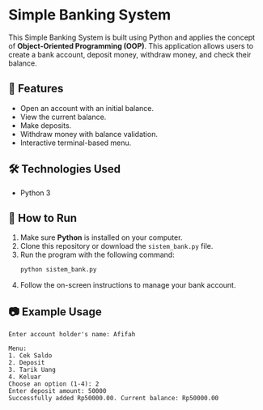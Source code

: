 # Simple Banking System

This Simple Banking System is built using Python and applies the concept of **Object-Oriented Programming (OOP)**. This application allows users to create a bank account, deposit money, withdraw money, and check their balance.

## 🚀 Features
- Open an account with an initial balance.
- View the current balance.
- Make deposits.
- Withdraw money with balance validation.
- Interactive terminal-based menu.

## 🛠 Technologies Used
- Python 3

## 📌 How to Run
1. Make sure **Python** is installed on your computer.
2. Clone this repository or download the `sistem_bank.py` file.
3. Run the program with the following command:
   ```sh
   python sistem_bank.py
   ```
4. Follow the on-screen instructions to manage your bank account.

## 📷 Example Usage
```
Enter account holder's name: Afifah

Menu:
1. Cek Saldo
2. Deposit
3. Tarik Uang
4. Keluar
Choose an option (1-4): 2
Enter deposit amount: 50000
Successfully added Rp50000.00. Current balance: Rp50000.00
```

